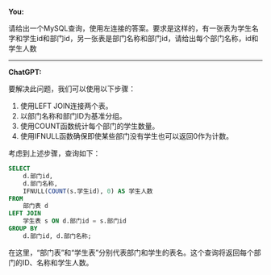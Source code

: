 **You:**

请给出一个MySQL查询，使用左连接的答案。要求是这样的，有一张表为学生名字和学生id和部门id，另一张表是部门名称和部门id，请给出每个部门名称，id和学生人数

* * *

**ChatGPT:**

要解决此问题，我们可以使用以下步骤：

1. 使用LEFT JOIN连接两个表。
2. 以部门名称和部门ID为基准分组。
3. 使用COUNT函数统计每个部门的学生数量。
4. 使用IFNULL函数确保即使某些部门没有学生也可以返回0作为计数。

考虑到上述步骤，查询如下：

```sql
SELECT 
    d.部门id,
    d.部门名称,
    IFNULL(COUNT(s.学生id), 0) AS 学生人数
FROM 
    部门表 d
LEFT JOIN 
    学生表 s ON d.部门id = s.部门id
GROUP BY 
    d.部门id, d.部门名称;
```

在这里，“部门表”和“学生表”分别代表部门和学生的表名。这个查询将返回每个部门的ID、名称和学生人数。